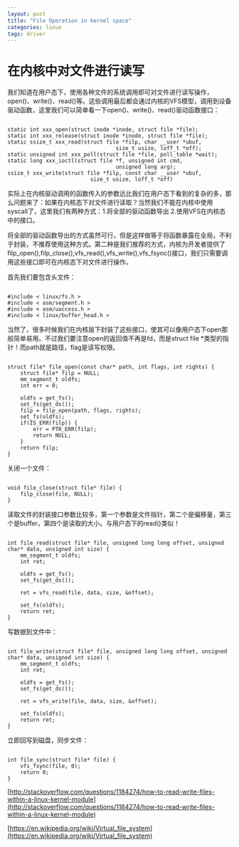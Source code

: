 ```yaml
---
layout: post
title: "File Operation in kernel space"
categories: linux 
tags: driver
---
```

在内核中对文件进行读写
=====================
我们知道在用户态下，使用各种文件的系统调用即可对文件进行读写操作，open()、write()、read()等。这些调用最后都会通过内核的VFS模型，调用到设备驱动函数，这里我们可以简单看一下open()、write()、read()驱动函数接口：

<pre><code>
static int xxx_open(struct inode *inode, struct file *file);
static int xxx_release(struct inode *inode, struct file *file);
static ssize_t xxx_read(struct file *filp, char __user *ubuf,
                                  size_t usize, loff_t *off);
static unsigned int xxx_poll(struct file *file, poll_table *wait);
static long xxx_ioctl(struct file *f, unsigned int cmd,
                                  unsigned long arg);
ssize_t xxx_write(struct file *filp, const char __user *ubuf,
                          size_t usize, loff_t *off)
</code></pre>

实际上在内核驱动调用的函数传入的参数远比我们在用户态下看到的复杂的多，那么问题来了：如果在内核态下对文件进行读取？当然我们不能在内核中使用syscall了，这里我们有两种方式：1.将全部的驱动函数导出 2.使用VFS在内核态中的接口。

将全部的驱动函数导出的方式虽然可行，但是这样做等于将函数暴露在全局，不利于封装，不推荐使用这种方式。第二种是我们推荐的方式，内核为开发者提供了filp_open(),filp_close(),vfs_read(),vfs_write(),vfs_fsync()接口，我们只需要调用这些接口即可在内核态下对文件进行操作。

首先我们要包含头文件：

<pre><code>
#include < linux/fs.h >
#include < asm/segment.h >
#include < asm/uaccess.h >
#include < linux/buffer_head.h >
</code></pre>

当然了，很多时候我们在内核层下封装了这些接口，使其可以像用户态下open那般简单易用。不过我们要注意open的返回值不再是fd，而是struct file *类型的指针！而path就是路径，flag是读写权限。

<pre><code>
struct file* file_open(const char* path, int flags, int rights) {
    struct file* filp = NULL;
    mm_segment_t oldfs;
    int err = 0;
 
    oldfs = get_fs();
    set_fs(get_ds());
    filp = filp_open(path, flags, rights);
    set_fs(oldfs);
    if(IS_ERR(filp)) {
        err = PTR_ERR(filp);
        return NULL;
    }
    return filp;
}
</code></pre>

关闭一个文件：

<pre><code>
void file_close(struct file* file) {
    filp_close(file, NULL);
}
</code></pre>

读取文件的封装接口参数比较多，第一个参数是文件指针，第二个是偏移量，第三个是buffer，第四个是读取的大小。与用户态下的read()类似！

<pre><code>
int file_read(struct file* file, unsigned long long offset, unsigned char* data, unsigned int size) {
    mm_segment_t oldfs;
    int ret;
 
    oldfs = get_fs();
    set_fs(get_ds());
 
    ret = vfs_read(file, data, size, &offset);
 
    set_fs(oldfs);
    return ret;
}   
</code></pre>

写数据到文件中：

<pre><code>
int file_write(struct file* file, unsigned long long offset, unsigned char* data, unsigned int size) {
    mm_segment_t oldfs;
    int ret;
 
    oldfs = get_fs();
    set_fs(get_ds());
 
    ret = vfs_write(file, data, size, &offset);
 
    set_fs(oldfs);
    return ret;
}
</code></pre>

立即回写到磁盘，同步文件：

<pre><code>
int file_sync(struct file* file) {
    vfs_fsync(file, 0);
    return 0;
}
</code></pre>


[http://stackoverflow.com/questions/1184274/how-to-read-write-files-within-a-linux-kernel-module](http://stackoverflow.com/questions/1184274/how-to-read-write-files-within-a-linux-kernel-module)

[https://en.wikipedia.org/wiki/Virtual_file_system](https://en.wikipedia.org/wiki/Virtual_file_system)